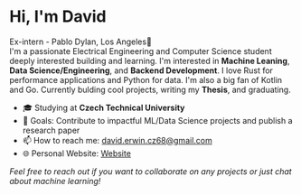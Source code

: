# Hi, I'm David 

Ex-intern - Pablo Dylan, Los Angeles🌴   
I'm a passionate Electrical Engineering and Computer Science student deeply interested building and learning. I'm interested in **Machine Leaning**, **Data Science/Engineering**, and **Backend Development**. I love Rust for performance applications and Python for data. I'm also a big fan of Kotlin and Go. Currently bulding cool projects, writing my **Thesis**, and graduating.

- 🎓 Studying at **Czech Technical University**
- 🎯 Goals: Contribute to impactful ML/Data Science projects and publish a research paper
- 📫 How to reach me: [david.erwin.cz68@gmail.com](mailto:david.erwin.cz68@gmail.com)
- 🌐 Personal Website: [Website](https://dawi369.github.io/)

<!--
## 🚀 Skills and Tools

![Python](https://img.shields.io/badge/-Python-3776AB?logo=python&logoColor=white&style=flat)
![TensorFlow](https://img.shields.io/badge/-TensorFlow-FF6F00?logo=tensorflow&logoColor=white&style=flat)
![PyTorch](https://img.shields.io/badge/-PyTorch-EE4C2C?logo=pytorch&logoColor=white&style=flat)
![JAX](https://img.shields.io/badge/-JAX-0071C1?logo=jax&logoColor=white&style=flat)
![Pandas](https://img.shields.io/badge/-Pandas-150458?logo=pandas&logoColor=white&style=flat)
![NumPy](https://img.shields.io/badge/-NumPy-013243?logo=numpy&logoColor=white&style=flat)
![Scikit-Learn](https://img.shields.io/badge/-Scikit--Learn-F7931E?logo=scikit-learn&logoColor=white&style=flat)
![Matplotlib](https://img.shields.io/badge/-Matplotlib-11557C?logo=matplotlib&logoColor=white&style=flat)
![Git](https://img.shields.io/badge/-Git-F05032?logo=git&logoColor=white&style=flat)
![Docker](https://img.shields.io/badge/-Docker-2496ED?logo=docker&logoColor=white&style=flat)
![Rust](https://img.shields.io/badge/-Rust-000000?logo=rust&logoColor=white&style=flat)
![Mojo](https://img.shields.io/badge/-Mojo-FF4500?logo=mojo&logoColor=white&style=flat)
![Kotlin](https://img.shields.io/badge/-Kotlin-0095D5?logo=kotlin&logoColor=white&style=flat)
![C](https://img.shields.io/badge/-C-A8B9CC?logo=c&logoColor=white&style=flat)
![C++](https://img.shields.io/badge/-C++-00599C?logo=c%2B%2B&logoColor=white&style=flat)

<!-- ## 📊 GitHub Stats

![Your Name's GitHub Stats](https://github-readme-stats.vercel.app/api?username=dawi369&show_icons=true&theme=radical) -->

<!--
## 🌐 Connect with Me

[![LinkedIn](https://img.shields.io/badge/-LinkedIn-0A66C2?logo=linkedin&logoColor=white&style=flat)](https://linkedin.com/in/david-erwin-cz68)
[![X](https://img.shields.io/badge/-X-000000?logo=x&logoColor=white&style=flat)](https://x.com/0xmle)
[![Personal Website](https://img.shields.io/badge/-Website-000000?logo=About.me&logoColor=white&style=flat)](https://dawi369.github.io/)

<!-- ## 📚 Featured Projects

### [Project Name 1](https://github.com/yourusername/project1)
*A brief description of the project and its impact.*

### [Project Name 2](https://github.com/yourusername/project2)
*A brief description of the project and its unique features.*

### [Project Name 3](https://github.com/yourusername/project3)
*A brief description of the project and what you learned.*

## 🤖 Machine Learning Enthusiast

I enjoy experimenting with different machine learning models and staying updated with the latest research in the field. I'm particularly interested in:

- **Generative Adversarial Networks (GANs)**
- **Reinforcement Learning**
- **Explainable AI (XAI)** -->

<!--
## 🎯 Future Goals

- Contribute to open-source ML libraries
- Publish a research paper on **Deep learning for financial forecasting**
- Attend and present at tech conferences

--->

*Feel free to reach out if you want to collaborate on any projects or just chat about machine learning!*

